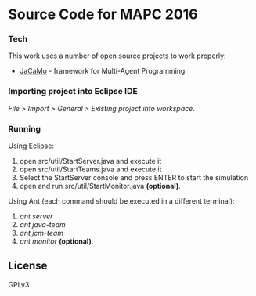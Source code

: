 # Source Code for MAPC 2016

### Tech

This work uses a number of open source projects to work properly:

* [JaCaMo] - framework for Multi-Agent Programming 

### Importing project into Eclipse IDE

*File > Import > General > Existing project into workspace*.

### Running

Using Eclipse:  
1. open src/util/StartServer.java and execute it  
2. open src/util/StartTeams.java and execute it  
3. Select the StartServer console and press ENTER to start the simulation  
4. open and run src/util/StartMonitor.java **(optional)**.

Using Ant (each command should be executed in a different terminal):  
1. *ant server*  
2. *ant java-team*  
3. *ant jcm-team*  
4. *ant monitor* **(optional)**.

License
----

GPLv3


   [Eduardo Bertassi]: <mailto:&#098;&#101;&#114;&#116;&#097;&#115;&#115;&#105;&#064;&#121;&#097;&#104;&#111;&#111;&#046;&#099;&#111;&#109;>
   [jacamo]: <http://jacamo.sourceforge.net/>
